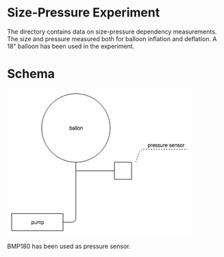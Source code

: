# Size-Pressure Experiment

The directory contains data on size-pressure dependency measurements. The size and pressure measured both for balloon inflation and deflation. A 18" balloon has been used in the experiment.

# Schema

![Size-Pressure Experiment Schema](s-p.png)

BMP180 has been used as pressure sensor.
